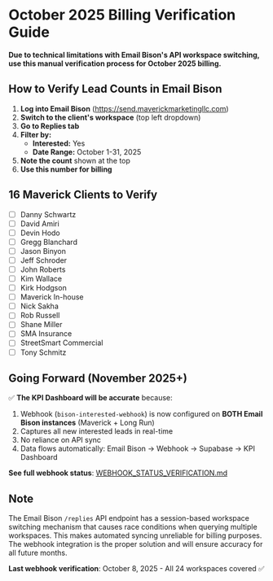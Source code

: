 # October 2025 Billing Verification Guide

**Due to technical limitations with Email Bison's API workspace switching, use this manual verification process for October 2025 billing.**

## How to Verify Lead Counts in Email Bison

1. **Log into Email Bison** (https://send.maverickmarketingllc.com)
2. **Switch to the client's workspace** (top left dropdown)
3. **Go to Replies tab**
4. **Filter by:**
   - **Interested:** Yes
   - **Date Range:** October 1-31, 2025
5. **Note the count** shown at the top
6. **Use this number for billing**

## 16 Maverick Clients to Verify

- [ ] Danny Schwartz
- [ ] David Amiri
- [ ] Devin Hodo
- [ ] Gregg Blanchard
- [ ] Jason Binyon
- [ ] Jeff Schroder
- [ ] John Roberts
- [ ] Kim Wallace
- [ ] Kirk Hodgson
- [ ] Maverick In-house
- [ ] Nick Sakha
- [ ] Rob Russell
- [ ] Shane Miller
- [ ] SMA Insurance
- [ ] StreetSmart Commercial
- [ ] Tony Schmitz

## Going Forward (November 2025+)

✅ **The KPI Dashboard will be accurate** because:
1. Webhook (`bison-interested-webhook`) is now configured on **BOTH Email Bison instances** (Maverick + Long Run)
2. Captures all new interested leads in real-time
3. No reliance on API sync
4. Data flows automatically: Email Bison → Webhook → Supabase → KPI Dashboard

**See full webhook status**: [WEBHOOK_STATUS_VERIFICATION.md](./WEBHOOK_STATUS_VERIFICATION.md)

## Note

The Email Bison `/replies` API endpoint has a session-based workspace switching mechanism that causes race conditions when querying multiple workspaces. This makes automated syncing unreliable for billing purposes. The webhook integration is the proper solution and will ensure accuracy for all future months.

**Last webhook verification**: October 8, 2025 - All 24 workspaces covered ✅
